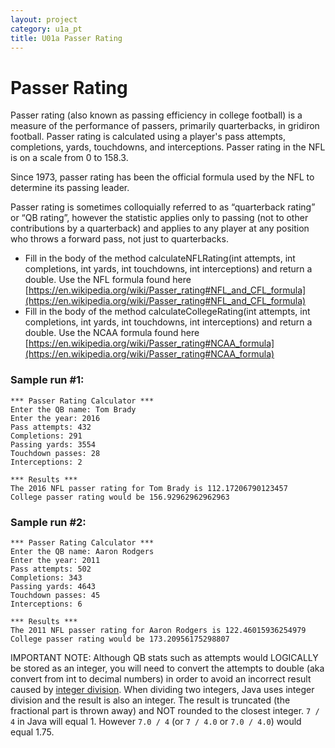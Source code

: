 ```yaml
---
layout: project
category: u1a_pt
title: U01a Passer Rating
---
```

# Passer Rating



Passer rating (also known as passing efficiency in college football) is a measure of the performance of passers, primarily quarterbacks, in gridiron football. Passer rating is calculated using a player's pass attempts, completions, yards, touchdowns, and interceptions. Passer rating in the NFL is on a scale from 0 to 158.3.

Since 1973, passer rating has been the official formula used by the NFL to determine its passing leader.

Passer rating is sometimes colloquially referred to as “quarterback rating” or “QB rating”, however the statistic applies only to passing (not to other contributions by a quarterback) and applies to any player at any position who throws a forward pass, not just to quarterbacks.

- Fill in the body of the method calculateNFLRating(int attempts, int completions, int yards, int touchdowns, int interceptions) and return a double. Use the NFL formula found here [https://en.wikipedia.org/wiki/Passer_rating#NFL_and_CFL_formula](https://en.wikipedia.org/wiki/Passer_rating#NFL_and_CFL_formula)
- Fill in the body of the method calculateCollegeRating(int attempts, int completions, int yards, int touchdowns, int interceptions) and return a double. Use the NCAA formula found here [https://en.wikipedia.org/wiki/Passer_rating#NCAA_formula](https://en.wikipedia.org/wiki/Passer_rating#NCAA_formula)


### Sample run #1:
```
*** Passer Rating Calculator ***
Enter the QB name: Tom Brady
Enter the year: 2016
Pass attempts: 432
Completions: 291
Passing yards: 3554
Touchdown passes: 28
Interceptions: 2

*** Results ***
The 2016 NFL passer rating for Tom Brady is 112.17206790123457
College passer rating would be 156.92962962962963
```
### Sample run #2:
```
*** Passer Rating Calculator ***
Enter the QB name: Aaron Rodgers
Enter the year: 2011
Pass attempts: 502
Completions: 343
Passing yards: 4643
Touchdown passes: 45
Interceptions: 6

*** Results ***
The 2011 NFL passer rating for Aaron Rodgers is 122.46015936254979
College passer rating would be 173.20956175298807
```



IMPORTANT NOTE: Although QB stats such as attempts would LOGICALLY be stored as an integer, you will need to convert the attempts to double (aka convert from int to decimal numbers) in order to avoid an incorrect result caused by [integer division](https://www.educative.io/answers/wrong-results-for-division-in-java).  When dividing two integers, Java uses integer division and the result is also an integer. The result is truncated (the fractional part is thrown away) and NOT rounded to the closest integer. `7 / 4` in Java will equal 1. However `7.0 / 4` (or `7 / 4.0` or `7.0 / 4.0`) would equal 1.75.

